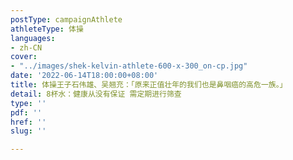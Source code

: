 ```yaml
---
postType: campaignAthlete
athleteType: 体操
languages:
- zh-CN
cover:
- "../images/shek-kelvin-athlete-600-x-300_on-cp.jpg"
date: '2022-06-14T18:00:00+08:00'
title: 体操王子石伟雄、吴翘充：「原来正值壮年的我们也是鼻咽癌的高危一族。」
detail: 8杯水：健康从没有保证 需定期进行筛查
type: ''
pdf: ''
href: ''
slug: ''

---
```

